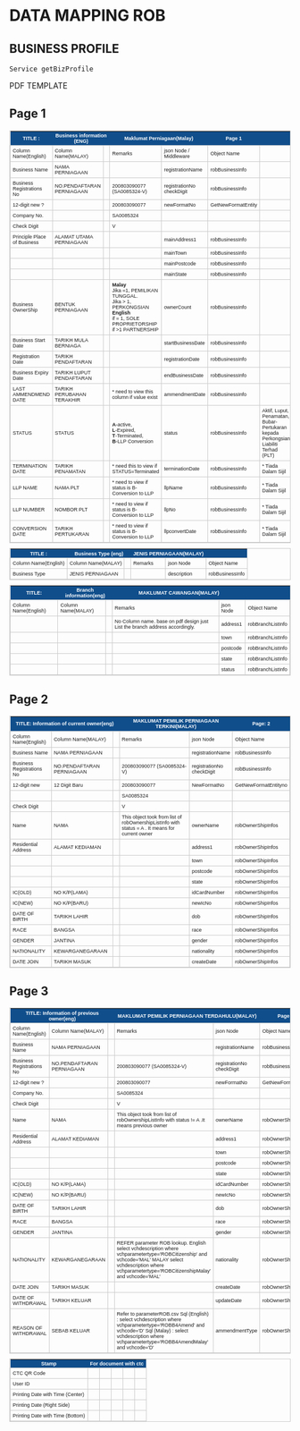 # DATA MAPPING ROB
## BUSINESS PROFILE
	Service	getBizProfile
PDF TEMPLATE	
## Page 1	
<style type="text/css">
	table.tableizer-table {
		font-size: 9px;
		border: 1px solid #CCC; 
		font-family: Arial, Helvetica, sans-serif;
	} 
	.tableizer-table td {
		padding: 4px;
		margin: 3px;
		border: 1px solid #CCC;
	}
	.tableizer-table th {
		background-color: #104E8B; 
		color: #FFF;
		font-weight: bold;
	}
</style>
<table class="tableizer-table">
	<thead>
		<tr class="tableizer-firstrow">
			<th>TITLE :</th>
			<th colspan=2>Business information (ENG)</th>
			<th colspan=2>Maklumat Perniagaan(Malay)</th>
			<th>Page 1</th>
			<th>&nbsp;</th>
		</tr>
	</thead>
	<tbody>
		<tr>
			<td>Column Name(English)</td>
			<td>Column Name(MALAY)</td>
			<td>&nbsp;</td>
			<td>Remarks</td>
			<td>json Node / Middleware</td>
			<td>Object Name</td>
			<td>&nbsp;</td>
		</tr>
		<tr>
			<td>Business Name</td>
			<td>NAMA PERNIAGAAN</td>
			<td>&nbsp;</td>
			<td>&nbsp;</td>
			<td>registrationName</td>
			<td>robBusinessInfo</td>
			<td>&nbsp;</td>
		</tr>
		<tr>
			<td>Business Registrations No</td>
			<td>NO.PENDAFTARAN PERNIAGAAN</td>
			<td>&nbsp;</td>
			<td>200803090077
				<br>(SA0085324-V)</td>
			<td>registrationNo
				<br>checkDigit</td>
			<td>robBusinessInfo</td>
			<td>&nbsp;</td>
		</tr>
		<tr>
			<td>12-digit new ?</td>
			<td>&nbsp;</td>
			<td>&nbsp;</td>
			<td>200803090077</td>
			<td>newFormatNo</td>
			<td>GetNewFormatEntity</td>
			<td>&nbsp;</td>
		</tr>
		<tr>
			<td>Company No.</td>
			<td>&nbsp;</td>
			<td>&nbsp;</td>
			<td>SA0085324</td>
			<td>&nbsp;</td>
			<td>&nbsp;</td>
			<td>&nbsp;</td>
		</tr>
		<tr>
			<td>Check Digit</td>
			<td>&nbsp;</td>
			<td>&nbsp;</td>
			<td>V</td>
			<td>&nbsp;</td>
			<td>&nbsp;</td>
		</tr>
		<tr>
			<td>Principle Place of Business</td>
			<td>ALAMAT UTAMA PERNIAGAAN</td>
			<td>&nbsp;</td>
			<td>&nbsp;</td>
			<td>mainAddress1</td>
			<td>robBusinessInfo</td>
			<td>&nbsp;</td>
		</tr>
		<tr>
			<td>&nbsp;</td>
			<td>&nbsp;</td>
			<td>&nbsp;</td>
			<td>&nbsp;</td>
			<td>mainTown</td>
			<td>robBusinessInfo</td>
			<td>&nbsp;</td>
		</tr>
		<tr>
			<td>&nbsp;</td>
			<td>&nbsp;</td>
			<td>&nbsp;</td>
			<td>&nbsp;</td>
			<td>mainPostcode</td>
			<td>robBusinessInfo</td>
			<td>&nbsp;</td>
		</tr>
		<tr>
			<td>&nbsp;</td>
			<td>&nbsp;</td>
			<td>&nbsp;</td>
			<td>&nbsp;</td>
			<td>mainState</td>
			<td>robBusinessInfo</td>
			<td>&nbsp;</td>
		</tr>
		<tr>
			<td>Business OwnerShip</td>
			<td>BENTUK PERNIAGAAN</td>
			<td>&nbsp;</td>
			<td><b>Malay</b>
				<br> Jika =1, PEMILIKAN TUNGGAL.
				<br> Jika > 1, PERKONGSIAN
				<br> <b>English</b>
				<br> if = 1, SOLE PROPRIETORSHIP
				<br> if >1 PARTNERSHIP</td>
			<td>ownerCount</td>
			<td>robBusinessInfo</td>
			<td>&nbsp;</td>
		</tr>
		<tr>
			<td>Business Start Date</td>
			<td>TARIKH MULA BERNIAGA</td>
			<td>&nbsp;</td>
			<td>&nbsp;</td>
			<td>startBusinessDate</td>
			<td>robBusinessInfo</td>
			<td>&nbsp;</td>
		</tr>
		<tr>
			<td>Registration Date</td>
			<td>TARIKH PENDAFTARAN</td>
			<td>&nbsp;</td>
			<td>&nbsp;</td>
			<td>registrationDate</td>
			<td>robBusinessInfo</td>
			<td>&nbsp;</td>
		</tr>
		<tr>
			<td>Business Expiry Date</td>
			<td>TARIKH LUPUT PENDAFTARAN</td>
			<td>&nbsp;</td>
			<td>&nbsp;</td>
			<td>endBusinessDate</td>
			<td>robBusinessInfo</td>
			<td>&nbsp;</td>
		</tr>
		<tr>
			<td>LAST AMMENDMEND DATE</td>
			<td>TARIKH PERUBAHAN TERAKHIR</td>
			<td>&nbsp;</td>
			<td>* need to view this column if value exist</td>
			<td>ammendmentDate</td>
			<td>robBusinessInfo</td>
			<td>&nbsp;</td>
		</tr>
		<tr>
			<td>STATUS</td>
			<td>STATUS</td>
			<td>&nbsp;</td>
			<td><b>A</b>-active,
				<br> <b>L</b>-Expired,
				<br> <b>T</b>-Terminated,
				<br> <b>B</b>-LLP Conversion</td>
			<td>status</td>
			<td>robBusinessInfo</td>
			<td>Aktif, Luput, Penamatan, Bubar-Pertukaran kepada Perkongsian Liabiliti Terhad (PLT)</td>
		</tr>
		<tr>
			<td>TERMINATION DATE</td>
			<td>TARIKH PENAMATAN</td>
			<td>&nbsp;</td>
			<td>* need this to view if STATUS=Terminated</td>
			<td>terminationDate</td>
			<td>robBusinessInfo</td>
			<td>* Tiada Dalam Sijil</td>
		</tr>
		<tr>
			<td>LLP NAME</td>
			<td>NAMA PLT</td>
			<td>&nbsp;</td>
			<td>* need to view if status is B- Conversion to LLP</td>
			<td>llpName</td>
			<td>robBusinessInfo</td>
			<td>* Tiada Dalam Sijil</td>
		</tr>
		<tr>
			<td>LLP NUMBER</td>
			<td>NOMBOR PLT</td>
			<td>&nbsp;</td>
			<td>* need to view if status is B- Conversion to LLP</td>
			<td>llpNo</td>
			<td>robBusinessInfo</td>
			<td>* Tiada Dalam Sijil</td>
		</tr>
		<tr>
			<td>CONVERSION DATE</td>
			<td>TARIKH PERTUKARAN</td>
			<td>&nbsp;</td>
			<td>* need to view if status is B- Conversion to LLP</td>
			<td>llpconvertDate</td>
			<td>robBusinessInfo</td>
			<td>* Tiada Dalam Sijil</td>
		</tr>
	</tbody>
</table>

<table class="tableizer-table">
	<thead>
		<tr class="tableizer-firstrow">
			<th>TITLE :</th>
			<th colspan=2>Business Type (eng)</th>
			<th colspan=2>JENIS PERNIAGAAN(MALAY)</th>
			<th>&nbsp;</th>
		</tr>
	</thead>
	<tbody>
		<tr>
			<td>Column Name(English)</td>
			<td>Column Name(MALAY)</td>
			<td>&nbsp;</td>
			<td>Remarks</td>
			<td>json Node</td>
			<td>Object Name</td>
		</tr>
		<tr>
			<td>Business Type</td>
			<td>JENIS PERNIAGAAN</td>
			<td>&nbsp;</td>
			<td>&nbsp;</td>
			<td>description</td>
			<td>robBusinessInfo</td>
		</tr>
	</tbody>
</table>
<table class="tableizer-table">
	<thead>
		<tr class="tableizer-firstrow">
			<th>TITLE:</th>
			<th colspan=2>Branch information(eng)</th>
			<th colspan=2>MAKLUMAT CAWANGAN(MALAY)</th>
			<th>&nbsp;</th>
		</tr>
	</thead>
	<tbody>
		<tr>
			<td>Column Name(English)</td>
			<td>Column Name(MALAY)</td>
			<td>&nbsp;</td>
			<td>Remarks</td>
			<td>json Node</td>
			<td>Object Name</td>
		</tr>
		<tr>
			<td>&nbsp;</td>
			<td>&nbsp;</td>
			<td>&nbsp;</td>
			<td>No Column name. base on pdf design just List the branch address accordingly. </td>
			<td>address1</td>
			<td>robBranchListInfo</td>
		</tr>
		<tr>
			<td>&nbsp;</td>
			<td>&nbsp;</td>
			<td>&nbsp;</td>
			<td>&nbsp;</td>
			<td>town</td>
			<td>robBranchListInfo</td>
		</tr>
		<tr>
			<td>&nbsp;</td>
			<td>&nbsp;</td>
			<td>&nbsp;</td>
			<td>&nbsp;</td>
			<td>postcode</td>
			<td>robBranchListInfo</td>
		</tr>
		<tr>
			<td>&nbsp;</td>
			<td>&nbsp;</td>
			<td>&nbsp;</td>
			<td>&nbsp;</td>
			<td>state</td>
			<td>robBranchListInfo</td>
		</tr>
		<tr>
			<td>&nbsp;</td>
			<td>&nbsp;</td>
			<td>&nbsp;</td>
			<td>&nbsp;</td>
			<td>status</td>
			<td>robBranchListInfo</td>
		</tr>
	</tbody>
</table>

## Page 2
<table class="tableizer-table">
	<thead>
		<tr class="tableizer-firstrow">
			<th colspan=3>TITLE: Information of current owner(eng)</th>
			<th colspan=2>MAKLUMAT PEMILIK PERNIAGAAN TERKINI(MALAY)</th>
			<th>Page: 2</th>
		</tr>
	</thead>
	<tbody>
		<tr>
			<td>Column Name(English)</td>
			<td>Column Name(MALAY)</td>
			<td>&nbsp;</td>
			<td>Remarks</td>
			<td>json Node</td>
			<td>Object Name</td>
		</tr>
		<tr>
			<td>Business Name</td>
			<td>NAMA PERNIAGAAN</td>
			<td>&nbsp;</td>
			<td>&nbsp;</td>
			<td>registrationName</td>
			<td>robBusinessInfo</td>
		</tr>
		<tr>
			<td>Business Registrations No</td>
			<td>NO.PENDAFTARAN PERNIAGAAN</td>
			<td>&nbsp;</td>
			<td>200803090077 (SA0085324-V)</td>
			<td>registrationNo
				<br>checkDigit</td>
			<td>robBusinessInfo</td>
		</tr>
		<tr>
			<td>12-digit new</td>
			<td>12 Digit Baru</td>
			<td>&nbsp;</td>
			<td>200803090077</td>
			<td>NewFormatNo</td>
			<td>GetNewFormatEntityno</td>
		</tr>
		<tr>
			<td>&nbsp;</td>
			<td>&nbsp;</td>
			<td>&nbsp;</td>
			<td>SA0085324</td>
			<td>&nbsp;</td>
			<td>&nbsp;</td>
		</tr>
		<tr>
			<td>Check Digit</td>
			<td>&nbsp;</td>
			<td>&nbsp;</td>
			<td>V</td>
			<td>&nbsp;</td>
			<td>&nbsp;</td>
		</tr>
		<tr>
			<td>Name</td>
			<td>NAMA</td>
			<td>&nbsp;</td>
			<td>This object took from list of robOwnershipListInfo with status = A . It means for current owner</td>
			<td>ownerName</td>
			<td>robOwnerShipInfos</td>
		</tr>
		<tr>
			<td>Residential Address</td>
			<td>ALAMAT KEDIAMAN</td>
			<td>&nbsp;</td>
			<td>&nbsp;</td>
			<td>address1</td>
			<td>robOwnerShipInfos</td>
		</tr>
		<tr>
			<td>&nbsp;</td>
			<td>&nbsp;</td>
			<td>&nbsp;</td>
			<td>&nbsp;</td>
			<td>town</td>
			<td>robOwnerShipInfos</td>
		</tr>
		<tr>
			<td>&nbsp;</td>
			<td>&nbsp;</td>
			<td>&nbsp;</td>
			<td>&nbsp;</td>
			<td>postcode</td>
			<td>robOwnerShipInfos</td>
		</tr>
		<tr>
			<td>&nbsp;</td>
			<td>&nbsp;</td>
			<td>&nbsp;</td>
			<td>&nbsp;</td>
			<td>state</td>
			<td>robOwnerShipInfos</td>
		</tr>
		<tr>
			<td>IC(OLD)</td>
			<td>NO K/P(LAMA)</td>
			<td>&nbsp;</td>
			<td>&nbsp;</td>
			<td>idCardNumber</td>
			<td>robOwnerShipInfos</td>
		</tr>
		<tr>
			<td>IC(NEW)</td>
			<td>NO K/P(BARU)</td>
			<td>&nbsp;</td>
			<td>&nbsp;</td>
			<td>newIcNo</td>
			<td>robOwnerShipInfos</td>
		</tr>
		<tr>
			<td>DATE OF BIRTH</td>
			<td>TARIKH LAHIR</td>
			<td>&nbsp;</td>
			<td>&nbsp;</td>
			<td>dob</td>
			<td>robOwnerShipInfos</td>
		</tr>
		<tr>
			<td>RACE</td>
			<td>BANGSA</td>
			<td>&nbsp;</td>
			<td>&nbsp;</td>
			<td>race</td>
			<td>robOwnerShipInfos</td>
		</tr>
		<tr>
			<td>GENDER</td>
			<td>JANTINA</td>
			<td>&nbsp;</td>
			<td>&nbsp;</td>
			<td>gender</td>
			<td>robOwnerShipInfos</td>
		</tr>
		<tr>
			<td>NATIONALITY</td>
			<td>KEWARGANEGARAAN</td>
			<td>&nbsp;</td>
			<td>&nbsp;</td>
			<td>nationality</td>
			<td>robOwnerShipInfos</td>
		</tr>
		<tr>
			<td>DATE JOIN</td>
			<td>TARIKH MASUK</td>
			<td>&nbsp;</td>
			<td>&nbsp;</td>
			<td>createDate</td>
			<td>robOwnerShipInfos</td>
		</tr>
	</tbody>
</table>

## Page 3
<table class="tableizer-table">
	<thead>
		<tr class="tableizer-firstrow">
			<th colspan=3>TITLE: Information of previous owner(eng)</th>
			<th colspan=2>MAKLUMAT PEMILIK PERNIAGAAN TERDAHULU(MALAY)</th>
			<th>Page 3</th>
		</tr>
	</thead>
	<tbody>
		<tr>
			<td>Column Name(English)</td>
			<td>Column Name(MALAY)</td>
			<td>&nbsp;</td>
			<td>Remarks</td>
			<td>json Node</td>
			<td>Object Name</td>
		</tr>
		<tr>
			<td>Business Name</td>
			<td>NAMA PERNIAGAAN</td>
			<td>&nbsp;</td>
			<td>&nbsp;</td>
			<td>registrationName</td>
			<td>robBusinessInfo</td>
		</tr>
		<tr>
			<td>Business Registrations No</td>
			<td>NO.PENDAFTARAN PERNIAGAAN</td>
			<td>&nbsp;</td>
			<td>200803090077 (SA0085324-V)</td>
			<td>registrationNo
				<br>checkDigit</td>
			<td>robBusinessInfo</td>
		</tr>
		<tr>
			<td>12-digit new ?</td>
			<td>&nbsp;</td>
			<td>&nbsp;</td>
			<td>200803090077</td>
			<td>newFormatNo</td>
			<td>GetNewFormatEntity</td>
		</tr>
		<tr>
			<td>Company No.</td>
			<td>&nbsp;</td>
			<td>&nbsp;</td>
			<td>SA0085324</td>
			<td>&nbsp;</td>
			<td>&nbsp;</td>
		</tr>
		<tr>
			<td>Check Digit</td>
			<td>&nbsp;</td>
			<td>&nbsp;</td>
			<td>V</td>
			<td>&nbsp;</td>
			<td>&nbsp;</td>
		</tr>
		<tr>
			<td>Name</td>
			<td>NAMA</td>
			<td>&nbsp;</td>
			<td>This object took from list of robOwnershipListInfo with status != A .It means previous owner</td>
			<td>ownerName</td>
			<td>robOwnerShipInfos</td>
		</tr>
		<tr>
			<td>Residential Address</td>
			<td>ALAMAT KEDIAMAN</td>
			<td>&nbsp;</td>
			<td>&nbsp;</td>
			<td>address1</td>
			<td>robOwnerShipInfos</td>
		</tr>
		<tr>
			<td>&nbsp;</td>
			<td>&nbsp;</td>
			<td>&nbsp;</td>
			<td>&nbsp;</td>
			<td>town</td>
			<td>robOwnerShipInfos</td>
		</tr>
		<tr>
			<td>&nbsp;</td>
			<td>&nbsp;</td>
			<td>&nbsp;</td>
			<td>&nbsp;</td>
			<td>postcode</td>
			<td>robOwnerShipInfos</td>
		</tr>
		<tr>
			<td>&nbsp;</td>
			<td>&nbsp;</td>
			<td>&nbsp;</td>
			<td>&nbsp;</td>
			<td>state</td>
			<td>robOwnerShipInfos</td>
		</tr>
		<tr>
			<td>IC(OLD)</td>
			<td>NO K/P(LAMA)</td>
			<td>&nbsp;</td>
			<td>&nbsp;</td>
			<td>idCardNumber</td>
			<td>robOwnerShipInfos</td>
		</tr>
		<tr>
			<td>IC(NEW)</td>
			<td>NO K/P(BARU)</td>
			<td>&nbsp;</td>
			<td>&nbsp;</td>
			<td>newIcNo</td>
			<td>robOwnerShipInfos</td>
		</tr>
		<tr>
			<td>DATE OF BIRTH</td>
			<td>TARIKH LAHIR</td>
			<td>&nbsp;</td>
			<td>&nbsp;</td>
			<td>dob</td>
			<td>robOwnerShipInfos</td>
		</tr>
		<tr>
			<td>RACE</td>
			<td>BANGSA</td>
			<td>&nbsp;</td>
			<td>&nbsp;</td>
			<td>race</td>
			<td>robOwnerShipInfos</td>
		</tr>
		<tr>
			<td>GENDER</td>
			<td>JANTINA</td>
			<td>&nbsp;</td>
			<td>&nbsp;</td>
			<td>gender</td>
			<td>robOwnerShipInfos</td>
		</tr>
		<tr>
			<td>NATIONALITY</td>
			<td>KEWARGANEGARAAN</td>
			<td>&nbsp;</td>
			<td>REFER parameter ROB lookup. English select vchdescription where vchparametertype='ROBCitizenship' and vchcode='MAL' MALAY select vchdescription where vchparametertype='ROBCitizenshipMalay' and vchcode='MAL'</td>
			<td>nationality</td>
			<td>robOwnerShipInfos</td>
		</tr>
		<tr>
			<td>DATE JOIN</td>
			<td>TARIKH MASUK</td>
			<td>&nbsp;</td>
			<td>&nbsp;</td>
			<td>createDate</td>
			<td>robOwnerShipInfos</td>
		</tr>
		<tr>
			<td>DATE OF WITHDRAWAL</td>
			<td>TARIKH KELUAR</td>
			<td>&nbsp;</td>
			<td>&nbsp;</td>
			<td>updateDate</td>
			<td>robOwnerShipInfos</td>
		</tr>
		<tr>
			<td>REASON OF WITHDRAWAL</td>
			<td>SEBAB KELUAR</td>
			<td>&nbsp;</td>
			<td>Refer to parameterROB.csv Sql (English) : select vchdescription where vchparametertype='ROBB4Amend' and vchcode='D' Sql (Malay) : select vchdescription where vchparametertype='ROBB4AmendMalay' and vchcode='D'</td>
			<td>ammendmentType</td>
			<td>robOwnerShipInfos</td>
		</tr>
	</tbody>
</table>

<table class="tableizer-table">
	<thead>
		<tr class="tableizer-firstrow">
			<th>Stamp</th>
			<th colspan=5>For document with ctc</th>
		</tr>
	</thead>
	<tbody>
		<tr>
			<td>CTC QR Code</td>
			<td>&nbsp;</td>
			<td>&nbsp;</td>
			<td>&nbsp;</td>
			<td>&nbsp;</td>
			<td>&nbsp;</td>
		</tr>
		<tr>
			<td>User ID</td>
			<td>&nbsp;</td>
			<td>&nbsp;</td>
			<td>&nbsp;</td>
			<td>&nbsp;</td>
			<td>&nbsp;</td>
		</tr>
		<tr>
			<td>Printing Date with Time (Center)</td>
			<td>&nbsp;</td>
			<td>&nbsp;</td>
			<td>&nbsp;</td>
			<td>&nbsp;</td>
			<td>&nbsp;</td>
		</tr>
		<tr>
			<td>Printing Date (Right Side)</td>
			<td>&nbsp;</td>
			<td>&nbsp;</td>
			<td>&nbsp;</td>
			<td>&nbsp;</td>
			<td>&nbsp;</td>
		</tr>
		<tr>
			<td>Printing Date with Time (Bottom)</td>
			<td>&nbsp;</td>
			<td>&nbsp;</td>
			<td>&nbsp;</td>
			<td>&nbsp;</td>
			<td></td>
		</tr>
	</tbody>
</table>